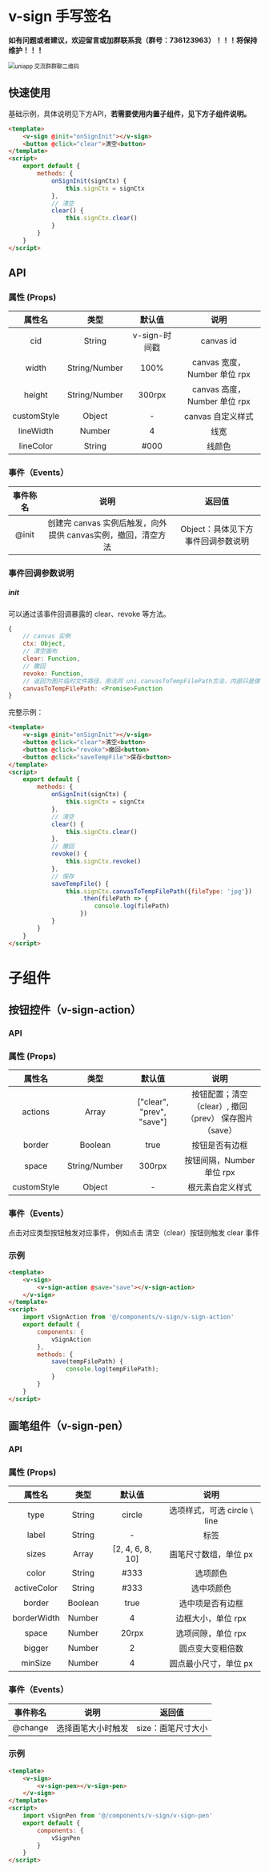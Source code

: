 

# v-sign  手写签名

**如有问题或者建议，欢迎留言或加群联系我（群号：736123963）！！！将保持维护！！！**

<img src="https://i.loli.net/2021/12/02/bgsfnDmCzXGq8ct.png" alt="uniapp 交流群群聊二维码" style="zoom: 80%;" />

## 快速使用

基础示例，具体说明见下方API，**若需要使用内置子组件，见下方子组件说明。**

```html
<template>
	<v-sign @init="onSignInit"></v-sign>
	<button @click="clear">清空<button>
</template>
<script>
    export default {
        methods: {
            onSignInit(signCtx) {
                this.signCtx = signCtx
            },
            // 清空
            clear() {
                this.signCtx.clear()
            }
        }
    }
</script>
```

## API

### 属性 (Props)

|   属性名    |     类型      |    默认值     |             说明             |
| :---------: | :-----------: | :-----------: | :--------------------------: |
|     cid     |    String     | v-sign-时间戳 |          canvas id           |
|    width    | String/Number |     100%      | canvas 宽度，Number 单位 rpx |
|   height    | String/Number |    300rpx     | canvas 高度，Number 单位 rpx |
| customStyle |    Object     |       -       |      canvas 自定义样式       |
|  lineWidth  |    Number     |       4       |             线宽             |
|  lineColor  |    String     |     #000      |            线颜色            |

### 事件（Events）

| 事件称名 |                             说明                             |               返回值               |
| :------: | :----------------------------------------------------------: | :--------------------------------: |
|  @init   | 创建完 canvas 实例后触发，向外提供 canvas实例，撤回，清空方法 | Object：具体见下方事件回调参数说明 |

### 事件回调参数说明

##### init

可以通过该事件回调暴露的 clear、revoke 等方法。

```js
{
    // canvas 实例
	ctx: Object,
	// 清空画布
	clear: Function,
	// 撤回
	revoke: Function,
    // 返回为图片临时文件路径，用法同 uni.canvasToTempFilePath方法，内部只是做了 Promise 化处理而已
    canvasToTempFilePath: <Promise>Function
}
```

完整示例：

```html
<template>
	<v-sign @init="onSignInit"></v-sign>
	<button @click="clear">清空<button>
	<button @click="revoke">撤回<button>
    <button @click="saveTempFile">保存<button>
</template>
<script>
    export default {
        methods: {
            onSignInit(signCtx) {
                this.signCtx = signCtx
            },
            // 清空
            clear() {
                this.signCtx.clear()
            },
            // 撤回
			revoke() {
                this.signCtx.revoke()
            },
            // 保存
            saveTempFile() {
                this.signCtx.canvasToTempFilePath({fileType: 'jpg'})
                  	.then(filePath => {
                    	console.log(filePath)
	                })
            }
        }
    }
</script>
```

# 子组件

## 按钮控件（v-sign-action）

### API

### 属性 (Props)

|   属性名    |     类型      |          默认值           |                          说明                          |
| :---------: | :-----------: | :-----------------------: | :----------------------------------------------------: |
|   actions   |     Array     | ["clear", "prev", "save"] | 按钮配置；清空（clear）, 撤回（prev） 保存图片（save） |
|   border    |    Boolean    |           true            |                     按钮是否有边框                     |
|    space    | String/Number |          300rpx           |               按钮间隔，Number 单位 rpx                |
| customStyle |    Object     |             -             |                    根元素自定义样式                    |

### 事件（Events）

点击对应类型按钮触发对应事件， 例如点击 清空（clear）按钮则触发 clear 事件

### 示例

```html
<template>
    <v-sign>
		<v-sign-action @save="save"></v-sign-action>
	</v-sign>
</template>
<script>
    import vSignAction from '@/components/v-sign/v-sign-action'
    export default {
        components: {
			vSignAction
		},
        methods: {
            save(tempFilePath) {
                console.log(tempFilePath);
            }
		}
    }
</script>
```

## 画笔组件（v-sign-pen）

### API

### 属性 (Props)

|   属性名    |  类型   |      默认值      |             说明             |
| :---------: | :-----: | :--------------: | :--------------------------: |
|    type     | String  |      circle      | 选项样式，可选 circle \ line |
|    label    | String  |        -         |             标签             |
|    sizes    |  Array  | [2, 4, 6, 8, 10] |    画笔尺寸数组，单位 px     |
|    color    | String  |       #333       |           选项颜色           |
| activeColor | String  |       #333       |          选中项颜色          |
|   border    | Boolean |       true       |       选中项是否有边框       |
| borderWidth | Number  |        4         |      边框大小，单位 rpx      |
|    space    | Number  |      20rpx       |      选项间隙，单位 rpx      |
|   bigger    | Number  |        2         |       圆点变大变粗倍数       |
|   minSize   | Number  |        4         |    圆点最小尺寸，单位 px     |

### 事件（Events）

| 事件称名 |        说明        |       返回值       |
| :------: | :----------------: | :----------------: |
| @change  | 选择画笔大小时触发 | size：画笔尺寸大小 |

### 示例

```html
<template>
    <v-sign>
		<v-sign-pen></v-sign-pen>
	</v-sign>
</template>
<script>
    import vSignPen from '@/components/v-sign/v-sign-pen'
    export default {
        components: {
			vSignPen
		}
    }
</script>
```

